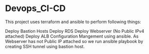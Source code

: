 # Devops_CI-CD
This project uses terraform and ansible to perform following things:

Deploy Bastion Hosts
Deploy RDS
Deploy Webserver (No Public IPv4 attached) 
Deploy ALB
Configuration Mangement using ansible. As Webserver has not Public IP attached so we run ansible playbook by creating SSH tunnel using bastion host.
